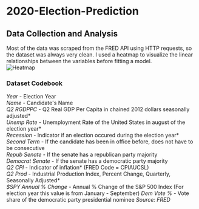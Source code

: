 # 2020-Election-Prediction
## Data Collection and Analysis
Most of the data was scraped from the FRED API using HTTP requests, so the dataset was always very clean. I used a heatmap to visualize the linear relationships between the variables before fitting a model.  
![Heatmap](https://i.imgur.com/0fKN1Fw.png)

### Dataset Codebook
*Year* - Election Year\
*Name* - Candidate's Name\
*Q2 RGDPPC* - Q2 Real GDP Per Capita in chained 2012 dollars seasonally adjusted*\
*Unemp Rate* - Unemployment Rate of the United States in august of the election year*\
*Recession* - Indicator if an election occured during the election year*\
*Second Term* - If the candidate has been in office before, does not have to be consecutive\
*Repub Senate* - If the senate has a republican party majority\
*Democrat Senate* - If the senate has a democratic party majority\
*Q2 CPI* - Indicator of inflation* (FRED Code = CPIAUCSL)\
*Q2 Prod* - Industrial Production Index, Percent Change, Quarterly, Seasonally Adjusted*\
*$SPY Annual % Change* - Annual % Change of the S&P 500 Index (For election year this value is from January - September)
*Dem Vote %* - Vote share of the democratic party presidential nominee
*Source: FRED*
